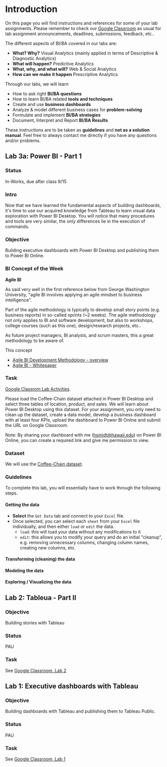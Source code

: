 # Introduction

On this page you will find instructions and references for some of your lab assignments. Please remember to check our [Google Classroom](https://goo.gl/pcP2JU) as usual for lab assignment announcements, deadlines, submissions, feedback, etc..

The different aspects of BI/BA covered in our labs are:
* **What? Why?**
Visual Analytics (mainly applied in terms of Descriptive & Diagnostic Analytics)
* **What will happen?**
Predictive Analytics
* **What, why, and what will?**
Web & Social Analytics
* **How can we make it happen** Prescriptive Analytics

Through our labs, we will learn
* How to ask right **BI/BA questions**
* How to learn BI/BA related **tools and techniques**
* Create and use **business dashboards**
* Analyze & model different business cases for **problem-solving**
* Formulate and implement **BI/BA strategies**
* Document, Interpret and Report **BI/BA Results**


These instructions are to be taken as **guidelines** and **not as a solution manual**. Feel free to always contact me directly if you have any questions and/or problems.



## Lab 3a: Power BI - Part 1

### Status

In-Works, due after class 9/15

### Intro

Now that we have learned the fundamental aspects of building dashboards, it's time to use our acquired knowledge from Tableau to learn visual data exploration with Power BI Desktop. You will notice that many procedures and tools are very similar, the only differences lie in the execution of commands.

### Objective

Building executive dashboards with Power BI Desktop and publishing them to Power BI Online.

### BI Concept of the Week

**Agile BI**

As said very well in the first reference below from George Washington University, "agile BI involves applying an agile mindset to business intelligence".

Part of the agile methodology is typically to develop small story points (e.g. business reports) in so-called sprints (~2 weeks). The agile methodology not only applies to BI and software development, but also to workshops, college courses (such as this one), design/research projects, etc..

As future project managers, BI analysts, and scrum masters, this a great methodology to be aware of.

This concept
* [Agile BI Development Methodology - overview ](https://goo.gl/eSkWzh)
* [Agile BI - Whitepaper](https://goo.gl/ZVwQTf)



### Task

[Google Classrom Lab Activities](https://goo.gl/RC1oGZ).

Please load the Coffee-Chain dataset attached in Power BI Desktop and select three tables of location, product, and sales. We will learn about Power BI Desktop using this dataset. For your assignment, you only need to clean up the dataset, create a data model, develop a business dashboard with at least four KPIs, upload the dashboard to Power BI Online and submit the URL on Google Classroom.  

Note: By sharing your dashboard with me (hsmidt@hawaii.edu) on Power BI Online, you can create a required link and give me permission to view.

### Dataset

We will use the [Coffee-Chain dataset](https://goo.gl/HQbUXr).

### Guidelines

To complete this lab, you will essentially have to work through the following steps.

#### Getting the data

* **Select** the `Get Data` tab and connect to your `Excel` file.
* Once selected, you can select each `sheet` from your `Excel` file individually, and then either `load` or `edit` the data.
    * `load`: this will load your data without any modifications to it
    * `edit`: this allows you to modify your query and do an initial "cleanup", e.g. removing unnecessary columns, changing column names, creating new columns, etc. 


#### Transforming (cleaning) the data

#### Modeling the data

#### Exploring / Visualizing the data



## Lab 2: Tableua - Part II

### Objective

Building stories with Tableau

### Status

PAU

### Task

See [Google Classroom, Lab 2](https://goo.gl/uJkycL)

## Lab 1: Executive dashboards with Tableau

### Objective

Building dashboards with Tableau and publishing them to Tableau Public.

### Status

PAU

### Task

See [Google Classroom, Lab 1](https://goo.gl/CinVWz)
